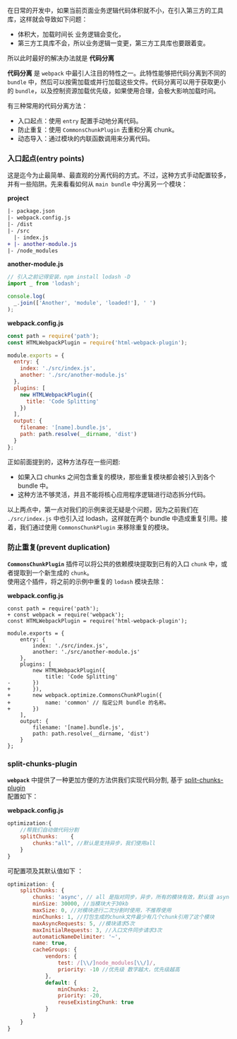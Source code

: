 在日常的开发中，如果当前页面业务逻辑代码体积就不小，在引入第三方的工具库，这样就会导致如下问题：

+ 体积大，加载时间长 业务逻辑会变化，
+ 第三方工具库不会，所以业务逻辑一变更，第三方工具库也要跟着变。

所以此时最好的解决办法就是 **代码分离**

**代码分离** 是 ```webpack``` 中最引人注目的特性之一。此特性能够把代码分离到不同的 ```bundle``` 中，然后可以按需加载或并行加载这些文件。代码分离可以用于获取更小的 ```bundle```，以及控制资源加载优先级，如果使用合理，会极大影响加载时间。

有三种常用的代码分离方法：

+ 入口起点：使用 ```entry``` 配置手动地分离代码。
+ 防止重复：使用 ```CommonsChunkPlugin``` 去重和分离 chunk。
+ 动态导入：通过模块的内联函数调用来分离代码。

### 入口起点(entry points)

这是迄今为止最简单、最直观的分离代码的方式。不过，这种方式手动配置较多，并有一些陷阱。先来看看如何从 ```main bundle``` 中分离另一个模块：

<strong>project</strong>

```diff
|- package.json
|- webpack.config.js
|- /dist
|- /src
  |- index.js
+ |- another-module.js
|- /node_modules
```

<strong>another-module.js</strong>

```js
// 引入之前记得安装，npm install lodash -D
import _ from 'lodash';

console.log(
  _.join(['Another', 'module', 'loaded!'], ' ')
);
```

<strong>webpack.config.js</strong>

```js
const path = require('path');
const HTMLWebpackPlugin = require('html-webpack-plugin');

module.exports = {
  entry: {
    index: './src/index.js',
    another: './src/another-module.js'
  },
  plugins: [
    new HTMLWebpackPlugin({
      title: 'Code Splitting'
    })
  ],
  output: {
    filename: '[name].bundle.js',
    path: path.resolve(__dirname, 'dist')
  }
};
```

正如前面提到的，这种方法存在一些问题:

+ 如果入口 chunks 之间包含重复的模块，那些重复模块都会被引入到各个 bundle 中。
+ 这种方法不够灵活，并且不能将核心应用程序逻辑进行动态拆分代码。

以上两点中，第一点对我们的示例来说无疑是个问题，因为之前我们在 ```./src/index.js``` 中也引入过 lodash，这样就在两个 bundle 中造成重复引用。接着，我们通过使用 ```CommonsChunkPlugin``` 来移除重复的模块。

### 防止重复(prevent duplication)

<strong>```CommonsChunkPlugin```</strong> 插件可以将公共的依赖模块提取到已有的入口 ```chunk``` 中，或者提取到一个新生成的 ```chunk```。  
使用这个插件，将之前的示例中重复的 ```lodash``` 模块去除：

<strong>webpack.config.js</strong>

```js{2,13-17}
const path = require('path');
+ const webpack = require('webpack');
const HTMLWebpackPlugin = require('html-webpack-plugin');

module.exports = {
    entry: {
        index: './src/index.js',
        another: './src/another-module.js'
    },
    plugins: [
        new HTMLWebpackPlugin({
            title: 'Code Splitting'
-       })
+       }),
+       new webpack.optimize.CommonsChunkPlugin({
+           name: 'common' // 指定公共 bundle 的名称。
+       })
    ],
    output: {
        filename: '[name].bundle.js',
        path: path.resolve(__dirname, 'dist')
    }
};
```

### split-chunks-plugin

**```webpack```** 中提供了一种更加方便的方法供我们实现代码分割, 基于 [split-chunks-plugin](https://webpack.js.org/plugins/split-chunks-plugin/)  
配置如下：

<strong>webpack.config.js</strong>

```js
optimization:{
    //帮我们自动做代码分割
    splitChunks:    {
        chunks:"all", //默认是支持异步，我们使用all
    }
}
```

可配置项及其默认值如下 ：

```js
optimization: {
    splitChunks: {
        chunks: 'async', // all 是指对同步，异步，所有的模块有效，默认值 async
        minSize: 30000, //当模块大于30kb
        maxSize: 0, //对模块进行二次分割时使用，不推荐使用
        minChunks: 1, //打包生成的chunk文件最少有几个chunk引用了这个模块
        maxAsyncRequests: 5, //模块请求5次
        maxInitialRequests: 3, //入口文件同步请求3次
        automaticNameDelimiter: '~',
        name: true,
        cacheGroups: {
            vendors: {
                test: /[\\/]node_modules[\\/]/,
                priority: -10 //优先级 数字越大，优先级越高
            },
            default: {
                minChunks: 2,
                priority: -20,
                reuseExistingChunk: true
            }
        }
    }
}
```
